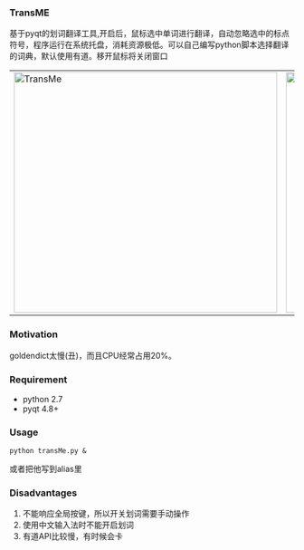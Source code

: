 
### TransME
基于pyqt的划词翻译工具,开启后，鼠标选中单词进行翻译，自动忽略选中的标点符号，程序运行在系统托盘，消耗资源极低。可以自己编写python脚本选择翻译的词典，默认使用有道。移开鼠标将关闭窗口
<table><tr>
<td><img src="http://7xl4a3.com1.z0.glb.clouddn.com/transme-1.png" width="465" height="425" alt="TransMe" border=0></td>
<td><img src="http://7xl4a3.com1.z0.glb.clouddn.com/transme-2.png" width="426" height="425" alt="trayIcon" border=0></td>
</tr></table>
    
### Motivation
goldendict太慢(丑)，而且CPU经常占用20%。

### Requirement
- python 2.7
- pyqt 4.8+

### Usage
```shell
python transMe.py &
```
或者把他写到alias里

### Disadvantages
1. 不能响应全局按键，所以开关划词需要手动操作
2. 使用中文输入法时不能开启划词
3. 有道API比较慢，有时候会卡
